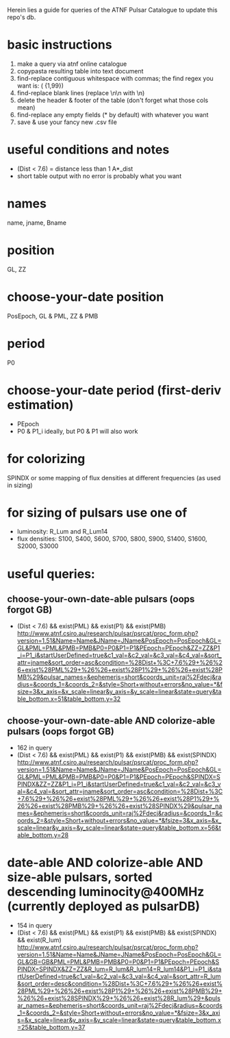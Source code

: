 Herein lies a guide for queries of the ATNF Pulsar Catalogue to update this repo's db.

# basic instructions
1. make a query via atnf online catalogue
2. copypasta resulting table into text document
3. find-replace contiguous whitespace with commas; the find regex you want is: ( {1,99})
4. find-replace blank lines (replace \n\n with \n)
5. delete the header & footer of the table (don't forget what those cols mean)
7. find-replace any empty fields (* by default) with whatever you want
6. save & use your fancy new .csv file

# useful conditions and notes
* (Dist < 7.6) = distance less than 1 A*_dist
* short table output with no error is probably what you want

# names
name, jname, Bname

# position
GL, ZZ

# choose-your-date position
PosEpoch, GL & PML, ZZ & PMB

# period
P0

# choose-your-date period (first-deriv estimation)
* PEpoch
* P0 & P1_i ideally, but P0 & P1 will also work

# for colorizing
SPINDX or some mapping of flux densities at different frequencies (as used in sizing)

# for sizing of pulsars use one of
* luminosity: R_Lum and R_Lum14
* flux densities: S100, S400, S600, S700, S800, S900, S1400, S1600, S2000, S3000

# useful queries:
## choose-your-own-date-able pulsars (oops forgot GB)
* (Dist < 7.6) && exist(PML) && exist(P1) && exist(PMB)
http://www.atnf.csiro.au/research/pulsar/psrcat/proc_form.php?version=1.51&Name=Name&JName=JName&PosEpoch=PosEpoch&GL=GL&PML=PML&PMB=PMB&P0=P0&P1=P1&PEpoch=PEpoch&ZZ=ZZ&P1_i=P1_i&startUserDefined=true&c1_val=&c2_val=&c3_val=&c4_val=&sort_attr=jname&sort_order=asc&condition=%28Dist+%3C+7.6%29+%26%26+exist%28PML%29+%26%26+exist%28P1%29+%26%26+exist%28PMB%29&pulsar_names=&ephemeris=short&coords_unit=raj%2Fdecj&radius=&coords_1=&coords_2=&style=Short+without+errors&no_value=*&fsize=3&x_axis=&x_scale=linear&y_axis=&y_scale=linear&state=query&table_bottom.x=51&table_bottom.y=32

## choose-your-own-date-able AND colorize-able pulsars (oops forgot GB)
* 162 in query
* (Dist < 7.6) && exist(PML) && exist(P1) && exist(PMB) && exist(SPINDX)
http://www.atnf.csiro.au/research/pulsar/psrcat/proc_form.php?version=1.51&Name=Name&JName=JName&PosEpoch=PosEpoch&GL=GL&PML=PML&PMB=PMB&P0=P0&P1=P1&PEpoch=PEpoch&SPINDX=SPINDX&ZZ=ZZ&P1_i=P1_i&startUserDefined=true&c1_val=&c2_val=&c3_val=&c4_val=&sort_attr=jname&sort_order=asc&condition=%28Dist+%3C+7.6%29+%26%26+exist%28PML%29+%26%26+exist%28P1%29+%26%26+exist%28PMB%29+%26%26+exist%28SPINDX%29&pulsar_names=&ephemeris=short&coords_unit=raj%2Fdecj&radius=&coords_1=&coords_2=&style=Short+without+errors&no_value=*&fsize=3&x_axis=&x_scale=linear&y_axis=&y_scale=linear&state=query&table_bottom.x=56&table_bottom.y=28

# date-able AND colorize-able AND size-able pulsars, sorted descending luminocity@400MHz (currently deployed as pulsarDB)
* 154 in query
* (Dist < 7.6) && exist(PML) && exist(P1) && exist(PMB) && exist(SPINDX) && exist(R_lum)
http://www.atnf.csiro.au/research/pulsar/psrcat/proc_form.php?version=1.51&Name=Name&JName=JName&PosEpoch=PosEpoch&GL=GL&GB=GB&PML=PML&PMB=PMB&P0=P0&P1=P1&PEpoch=PEpoch&SPINDX=SPINDX&ZZ=ZZ&R_lum=R_lum&R_lum14=R_lum14&P1_i=P1_i&startUserDefined=true&c1_val=&c2_val=&c3_val=&c4_val=&sort_attr=R_lum&sort_order=desc&condition=%28Dist+%3C+7.6%29+%26%26+exist%28PML%29+%26%26+exist%28P1%29+%26%26+exist%28PMB%29+%26%26+exist%28SPINDX%29+%26%26+exist%28R_lum%29+&pulsar_names=&ephemeris=short&coords_unit=raj%2Fdecj&radius=&coords_1=&coords_2=&style=Short+without+errors&no_value=*&fsize=3&x_axis=&x_scale=linear&y_axis=&y_scale=linear&state=query&table_bottom.x=25&table_bottom.y=37
